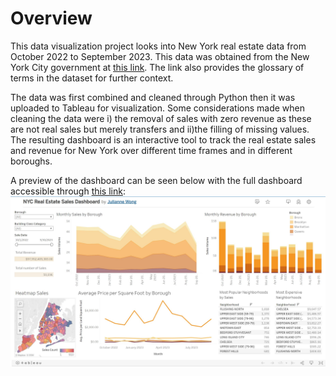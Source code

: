 # Overview

This data visualization project looks into New York real estate data from October 2022 to September 2023. This data was obtained from the New York City government at 
[this link](https://www.nyc.gov/site/finance/taxes/property-rolling-sales-data.page). The link also provides the glossary of terms in the dataset for further context.

The data was first combined and cleaned through Python then it was uploaded to Tableau for visualization. 
Some considerations made when cleaning the data were i) the removal of sales with zero revenue as these are not real sales but merely transfers and 
ii)the filling of missing values. 
The resulting dashboard is an interactive tool to track the real estate sales and revenue for New York over different time frames and in different boroughs.

A preview of the dashboard can be seen below with the full dashboard accessible through [this link](https://public.tableau.com/views/NYCRealEstateSalesDashboard/Dashboard1?:language=en-US&publish=yes&:display_count=n&:origin=viz_share_link):
![preview](Dashboard_Preview.JPG)
